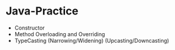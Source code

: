 # Java-Practice
* Constructor
* Method Overloading and Overriding
* TypeCasting (Narrowing/Widening) (Upcasting/Downcasting)

